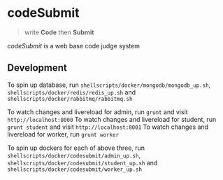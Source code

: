 # codeSubmit
> write __Code__ then __Submit__

*codeSubmit* is a web base code judge system

## Development
To spin up database, run `shellscripts/docker/mongodb/mongodb_up.sh`, `shellscripts/docker/redis/redis_up.sh` and `shellscripts/docker/rabbitmq/rabbitmq.sh`

To watch changes and livereload for admin, run `grunt` and visit `http://localhost:8000`
To watch changes and livereload for student, run `grunt student` and visit `http://localhost:8001`
To watch changes and livereload for worker, run `grunt worker`

To spin up dockers for each of above three, run `shellscripts/docker/codesubmit/admin_up.sh`, `shellscripts/docker/codesubmit/student_up.sh` and `shellscripts/docker/codesubmit/worker_up.sh`
